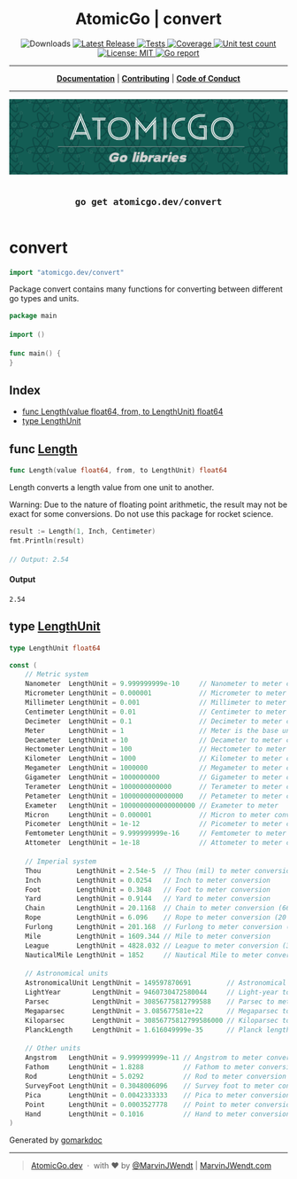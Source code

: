 <!--



┌───────────────────────────────────────────────────────────────────┐
│                                                                   │
│                          IMPORTANT NOTE                           │
│                                                                   │
│               This file is automatically generated                │
│           All manual modifications will be overwritten            │
│                                                                   │
└───────────────────────────────────────────────────────────────────┘



-->

<h1 align="center">AtomicGo | convert</h1>

<p align="center">
<img src="https://img.shields.io/endpoint?url=https%3A%2F%2Fatomicgo.dev%2Fapi%2Fshields%2Fconvert&style=flat-square" alt="Downloads">

<a href="https://github.com/atomicgo/convert/releases">
<img src="https://img.shields.io/github/v/release/atomicgo/convert?style=flat-square" alt="Latest Release">
</a>

<a href="https://codecov.io/gh/atomicgo/convert" target="_blank">
<img src="https://img.shields.io/github/actions/workflow/status/atomicgo/convert/go.yml?style=flat-square" alt="Tests">
</a>

<a href="https://codecov.io/gh/atomicgo/convert" target="_blank">
<img src="https://img.shields.io/codecov/c/gh/atomicgo/convert?color=magenta&logo=codecov&style=flat-square" alt="Coverage">
</a>

<a href="https://codecov.io/gh/atomicgo/convert">
<!-- unittestcount:start --><img src="https://img.shields.io/badge/Unit_Tests-34-magenta?style=flat-square" alt="Unit test count"><!-- unittestcount:end -->
</a>

<a href="https://opensource.org/licenses/MIT" target="_blank">
<img src="https://img.shields.io/badge/License-MIT-yellow.svg?style=flat-square" alt="License: MIT">
</a>
  
<a href="https://goreportcard.com/report/github.com/atomicgo/convert" target="_blank">
<img src="https://goreportcard.com/badge/github.com/atomicgo/convert?style=flat-square" alt="Go report">
</a>   

</p>

---

<p align="center">
<strong><a href="https://pkg.go.dev/atomicgo.dev/convert#section-documentation" target="_blank">Documentation</a></strong>
|
<strong><a href="https://github.com/atomicgo/atomicgo/blob/main/CONTRIBUTING.md" target="_blank">Contributing</a></strong>
|
<strong><a href="https://github.com/atomicgo/atomicgo/blob/main/CODE_OF_CONDUCT.md" target="_blank">Code of Conduct</a></strong>
</p>

---

<p align="center">
  <img src="https://raw.githubusercontent.com/atomicgo/atomicgo/main/assets/header.png" alt="AtomicGo">
</p>

<p align="center">
<table>
<tbody>
</tbody>
</table>
</p>
<h3  align="center"><pre>go get atomicgo.dev/convert</pre></h3>
<p align="center">
<table>
<tbody>
</tbody>
</table>
</p>

<!-- gomarkdoc:embed:start -->

<!-- Code generated by gomarkdoc. DO NOT EDIT -->

# convert

```go
import "atomicgo.dev/convert"
```

Package convert contains many functions for converting between different go types and units.





```go
package main

import ()

func main() {
}
```



## Index

- [func Length\(value float64, from, to LengthUnit\) float64](<#Length>)
- [type LengthUnit](<#LengthUnit>)


<a name="Length"></a>
## func [Length](<https://github.com/atomicgo/convert/blob/main/length.go#L60>)

```go
func Length(value float64, from, to LengthUnit) float64
```

Length converts a length value from one unit to another.

Warning: Due to the nature of floating point arithmetic, the result may not be exact for some conversions. Do not use this package for rocket science.





```go
result := Length(1, Inch, Centimeter)
fmt.Println(result)

// Output: 2.54
```

#### Output

```
2.54
```



<a name="LengthUnit"></a>
## type [LengthUnit](<https://github.com/atomicgo/convert/blob/main/length.go#L3>)



```go
type LengthUnit float64
```

<a name="Nanometer"></a>

```go
const (
    // Metric system
    Nanometer  LengthUnit = 9.999999999e-10     // Nanometer to meter conversion
    Micrometer LengthUnit = 0.000001            // Micrometer to meter conversion
    Millimeter LengthUnit = 0.001               // Millimeter to meter conversion
    Centimeter LengthUnit = 0.01                // Centimeter to meter conversion
    Decimeter  LengthUnit = 0.1                 // Decimeter to meter conversion
    Meter      LengthUnit = 1                   // Meter is the base unit
    Decameter  LengthUnit = 10                  // Decameter to meter conversion
    Hectometer LengthUnit = 100                 // Hectometer to meter conversion
    Kilometer  LengthUnit = 1000                // Kilometer to meter conversion
    Megameter  LengthUnit = 1000000             // Megameter to meter conversion
    Gigameter  LengthUnit = 1000000000          // Gigameter to meter conversion
    Terameter  LengthUnit = 1000000000000       // Terameter to meter conversion
    Petameter  LengthUnit = 1000000000000000    // Petameter to meter conversion
    Exameter   LengthUnit = 1000000000000000000 // Exameter to meter
    Micron     LengthUnit = 0.000001            // Micron to meter conversion
    Picometer  LengthUnit = 1e-12               // Picometer to meter conversion
    Femtometer LengthUnit = 9.999999999e-16     // Femtometer to meter conversion
    Attometer  LengthUnit = 1e-18               // Attometer to meter conversion

    // Imperial system
    Thou         LengthUnit = 2.54e-5  // Thou (mil) to meter conversion
    Inch         LengthUnit = 0.0254   // Inch to meter conversion
    Foot         LengthUnit = 0.3048   // Foot to meter conversion
    Yard         LengthUnit = 0.9144   // Yard to meter conversion
    Chain        LengthUnit = 20.1168  // Chain to meter conversion (66 feet)
    Rope         LengthUnit = 6.096    // Rope to meter conversion (20 feet)
    Furlong      LengthUnit = 201.168  // Furlong to meter conversion (1/8th of a mile)
    Mile         LengthUnit = 1609.344 // Mile to meter conversion
    League       LengthUnit = 4828.032 // League to meter conversion (3 miles)
    NauticalMile LengthUnit = 1852     // Nautical Mile to meter conversion (international)

    // Astronomical units
    AstronomicalUnit LengthUnit = 149597870691         // Astronomical Unit (AU) to meter conversion
    LightYear        LengthUnit = 9460730472580044     // Light-year to meter conversion
    Parsec           LengthUnit = 30856775812799588    // Parsec to meter conversion
    Megaparsec       LengthUnit = 3.085677581e+22      // Megaparsec to meter
    Kiloparsec       LengthUnit = 30856775812799586000 // Kiloparsec to meter
    PlanckLength     LengthUnit = 1.616049999e-35      // Planck length to meter conversion

    // Other units
    Angstrom   LengthUnit = 9.999999999e-11 // Angstrom to meter conversion
    Fathom     LengthUnit = 1.8288          // Fathom to meter conversion (6 feet)
    Rod        LengthUnit = 5.0292          // Rod to meter conversion (16.5 feet)
    SurveyFoot LengthUnit = 0.3048006096    // Survey foot to meter conversion (used in land surveys)
    Pica       LengthUnit = 0.0042333333    // Pica to meter conversion (commonly used in typography)
    Point      LengthUnit = 0.0003527778    // Point to meter conversion (1/12th of a pica)
    Hand       LengthUnit = 0.1016          // Hand to meter conversion (used in measuring the height of horses)
)
```

Generated by [gomarkdoc](<https://github.com/princjef/gomarkdoc>)


<!-- gomarkdoc:embed:end -->

---

> [AtomicGo.dev](https://atomicgo.dev) &nbsp;&middot;&nbsp;
> with ❤️ by [@MarvinJWendt](https://github.com/MarvinJWendt) |
> [MarvinJWendt.com](https://marvinjwendt.com)
